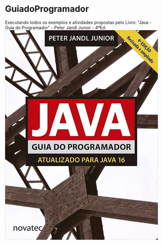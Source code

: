 # GuiadoProgramador
Executando todos os exemplos e atividades propostas pelo Livro: "Java - Guia do Programador" - Peter Jandl Junior - 4ªEd.
![Capa do Livro](images/capa-guia-programador.jpg)


